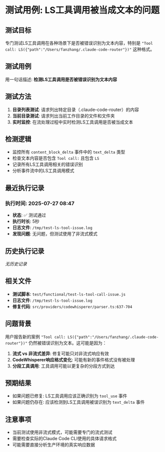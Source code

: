 # 测试用例: LS工具调用被当成文本的问题

## 测试目标
专门测试LS工具调用在各种场景下是否被错误识别为文本内容，特别是 `"Tool call: LS({"path":"/Users/fanzhang/.claude-code-router"})"` 这种格式。

## 测试用例
用一句话描述: **检测LS工具调用是否被错误识别为文本内容**

## 测试方法
1. **目录列表测试**: 请求列出特定目录（.claude-code-router）的内容
2. **当前目录测试**: 请求列出当前工作目录的文件和文件夹
3. **实时监控**: 在流处理过程中实时检测LS工具调用是否被当成文本

## 检测逻辑
- 监控所有 `content_block_delta` 事件中的 `text_delta` 类型
- 检查文本内容是否包含 `Tool call:` 且包含 `LS`
- 记录所有LS工具调用相关的错误识别
- 分析事件流中的LS工具调用模式

## 最近执行记录

### 执行时间: 2025-07-27 08:47
- **状态**: ✅ 测试通过  
- **执行时长**: 5秒
- **日志文件**: `/tmp/test-ls-tool-issue.log`
- **发现问题**: 无问题，但测试使用了非流式模式

## 历史执行记录
_无历史记录_

## 相关文件
- **测试脚本**: `test/functional/test-ls-tool-call-issue.js`
- **日志文件**: `/tmp/test-ls-tool-issue.log`
- **修复代码**: `src/providers/codewhisperer/parser.ts:637-704`

## 问题背景
用户报告新的案例 `"Tool call: LS({"path":"/Users/fanzhang/.claude-code-router"})"` 仍然被错误识别为文本。这可能是因为：

1. **流式 vs 非流式差异**: 修复可能只对非流式响应有效
2. **CodeWhisperer响应格式变化**: 可能有新的事件格式没有被处理
3. **分段工具调用**: 工具调用可能以更复杂的分段方式到达

## 预期结果
- 如果问题已修复: LS工具调用应该正确识别为 `tool_use` 事件
- 如果问题仍存在: 应该检测到LS工具调用被误识别为 `text_delta` 事件

## 注意事项
- 当前测试使用非流式模式，可能需要专门的流式测试
- 需要检查实际的Claude Code CLI使用的具体请求格式
- 可能需要直接分析生产环境的真实响应数据